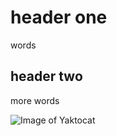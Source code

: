 # header one
words
## header two 
more words

![Image of Yaktocat](https://octodex.github.com/images/yaktocat.png)
